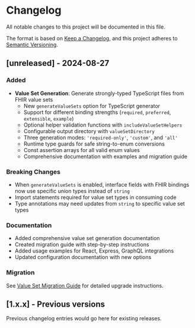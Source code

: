 # Changelog

All notable changes to this project will be documented in this file.

The format is based on [Keep a Changelog](https://keepachangelog.com/en/1.0.0/),
and this project adheres to [Semantic Versioning](https://semver.org/spec/v2.0.0.html).

## [unreleased] - 2024-08-27

### Added
- **Value Set Generation**: Generate strongly-typed TypeScript files from FHIR value sets
  - New `generateValueSets` option for TypeScript generator
  - Support for different binding strengths (`required`, `preferred`, `extensible`, `example`)
  - Optional helper validation functions with `includeValueSetHelpers`
  - Configurable output directory with `valueSetDirectory`
  - Three generation modes: `'required-only'`, `'custom'`, and `'all'`
  - Runtime type guards for safe string-to-enum conversions
  - Const assertion arrays for all valid enum values
  - Comprehensive documentation with examples and migration guide

### Breaking Changes
- When `generateValueSets` is enabled, interface fields with FHIR bindings now use specific union types instead of `string`
- Import statements required for value set types in consuming code
- Type annotations may need updates from `string` to specific value set types

### Documentation
- Added comprehensive value set generation documentation
- Created migration guide with step-by-step instructions
- Added usage examples for React, Express, GraphQL integrations
- Updated configuration documentation with new options

### Migration
See [Value Set Migration Guide](docs/migration/value-set-migration.md) for detailed upgrade instructions.

## [1.x.x] - Previous versions

Previous changelog entries would go here for existing releases.
